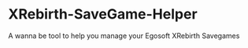 XRebirth-SaveGame-Helper
========================

A wanna be tool to help you manage your Egosoft XRebirth Savegames
